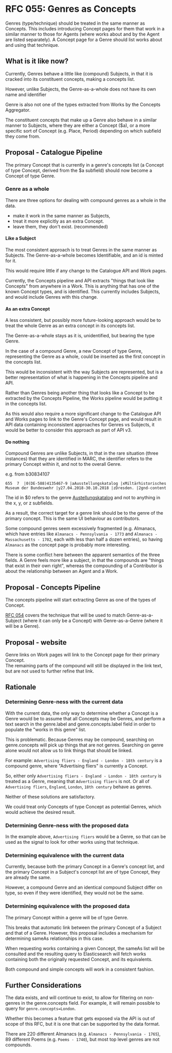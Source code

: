 # RFC 055: Genres as Concepts

Genres (type/technique) should be treated in the same manner as Concepts.
This includes introducing Concept pages for them that work in a similar manner to those
for Agents (where works about and by the Agent are listed separately). A Concept
page for a Genre should list works about and using that technique.

## What is it like now?

Currently, Genres behave a little like (compound) Subjects, in that it is 
cracked into its constituent concepts, making a concepts list.

However, unlike Subjects, the Genre-as-a-whole does not have its own name and identifier

Genre is also not one of the types extracted from Works by the Concepts Aggregator.

The constituent concepts that make up a Genre also behave in a similar manner
to Subjects, where they are either a Concept ($a), or a more specific sort of Concept
(e.g. Place, Period) depending on which subfield they come from.

## Proposal - Catalogue Pipeline

The primary Concept that is currently in a genre's concepts list
(a Concept of type Concept, derived from the $a subfield) should now
become a Concept of type Genre.

### Genre as a whole

There are three options for dealing with compound genres as a whole in the data.

* make it work in the same manner as Subjects,
* treat it more explicitly as an extra Concept.
* leave them, they don't exist. (recommended)

#### Like a Subject

The most consistent approach is to treat Genres in the same manner as Subjects.
The Genre-as-a-whole becomes Identifiable, and an id is minted for it.

This would require little if any change to the Catalogue API and Work pages.

Currently, the Concepts pipeline and API extracts "things that look like Concepts"
from anywhere in a Work. This is anything that has one of the known Concept
types, and is identified. This currently includes Subjects, and would include
Genres with this change.

#### As an extra Concept

A less consistent, but possibly more future-looking approach would be to
treat the whole Genre as an extra concept in its concepts list.

The Genre-as-a-whole stays as it is, unidentified, but bearing the type Genre.

In the case of a compound Genre, a new Concept of type Genre,
representing the Genre as a whole, could be inserted as the first
concept in the concepts list.

This would be inconsistent with the way Subjects are represented, but is a better 
representation of what is happening in the Concepts pipeline and API.

Rather than Genres being another thing that looks like a Concept to be
extracted by the Concepts Pipeline, the Works pipeline would be putting it
in the concepts list.

As this would also require a more significant change to the Catalogue API and
Works pages to link to the Genre's Concept page, and would result in API data
containing inconsistent approaches for Genres vs Subjects, it would be better 
to consider this approach as part of API v3.

#### Do nothing

Compound Genres are unlike Subjects, in that in the rare situation (three instances) that they are identified in MARC, 
the identifier refers to the primary Concept within it, and not to the overall Genre.

e.g. from b30834107
```
655  7  |0(DE-588)4135467-9 |aAusstellungskatalog |xMiltärhistorisches Museum der Bundeswehr |y27.04.2018-30.10.2018 |zDresden. |2gnd-content
```
The id in $0 refers to the genre [Austellungskatalog](https://portal.dnb.de/opac.htm?method=simpleSearch&cqlMode=true&query=nid%3D4135467-9) 
and not to anything in the x, y, or z subfields.

As a result, the correct target for a genre link should be to the genre of the primary concept.  This is the same 
UI behaviour as contributors.

Some compound genres seem excessively fragmented (e.g. Almanacs, which have entries like 
`Almanacs - Pennsylvania - 1773` and `Almanacs - Massachusetts - 1702`, each with less than half a dozen entries),
so having `Almanacs` as the concept page is probably more interesting.

There is some conflict here between the apparent semantics of the three fields.  A Genre feels more like a subject, 
in that the compounds are "things that exist in their own right", whereas the compounding of a Contributor is about 
the relationship between an Agent and a Work.

## Proposal - Concepts Pipeline

The concepts pipeline will start extracting Genre as one of the types of Concept.

[RFC 054](../054-authority-vs-canonical-concept-ids) covers the technique
that will be used to match Genre-as-a-Subject (where it can only be a Concept)
with Genre-as-a-Genre (where it will be a Genre).

## Proposal - website

Genre links on Work pages will link to the Concept page for their primary Concept.  
The remaining parts of the compound will still be displayed in the link text, 
but are not used to further refine that link.

## Rationale

### Determining Genre-ness with the current data

With the current data, the only way to determine whether a Concept is a Genre
would be to assume that all Concepts may be Genres, and perform a text search in 
the genre.label and genre.concepts.label field in order to populate the "works in this genre" list.

This is problematic. Because Genres may be compound, searching on genre.concepts
will pick up things that are not genres.  Searching on genre alone would not
allow us to link things that should be linked.

For example: `Advertising fliers - England - London - 18th century` is a 
compound genre, where "Advertising fliers" is currently a Concept.

So, either only `Advertising fliers - England - London - 18th century` is 
treated as a Genre, meaning that `Advertising fliers` is not.  Or all
of `Advertising fliers`, `England`, `London`, `18th century` behave as genres.

Neither of these solutions are satisfactory.

We could treat only Concepts of type Concept as potential Genres, which 
would achieve the desired result.

### Determining Genre-ness with the proposed data

In the example above, `Advertising fliers` would be a Genre, so that 
can be used as the signal to look for other works using that technique.

### Determining equivalence with the current data

Currently, because both the primary Concept in a Genre's concept list, and the
primary Concept in a Subject's concept list are of type Concept, they are already
the same.

However, a compound Genre and an identical compound Subject differ on type,
so even if they were identified, they would not be the same.

### Determining equivalence with the proposed data

The primary Concept within a genre will be of type Genre.

This breaks that automatic link between the primary Concept of a Subject and 
that of a Genre.  However, this proposal includes a mechanism for determining 
sameAs relationships in this case.

When requesting works containing a given Concept, the sameAs list will be 
consulted and the resulting query to Elasticsearch will fetch works containing
both the originally requested Concept, and its equivalents.

Both compound and simple concepts will work in a consistent fashion.

## Further Considerations

The data exists, and will continue to exist, to allow for filtering on
non-genres in the genre.concepts field. For example, it will remain possible
to query for `genre.concepts=London`.

Whether this becomes a feature that gets exposed via the API is out of scope
of this RFC, but it is one that can be supported by the data format.

There are  220 different Almanacs (e.g. `Almanacs - Pennsylvania - 1765`), 
89 different Poems (e.g. `Poems - 1740`), but most top level genres are not compounds. 
